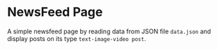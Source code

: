 # NewsFeed Page

A simple newsfeed page by reading data from JSON file `data.json` and display posts on its type `text-image-video post`.
